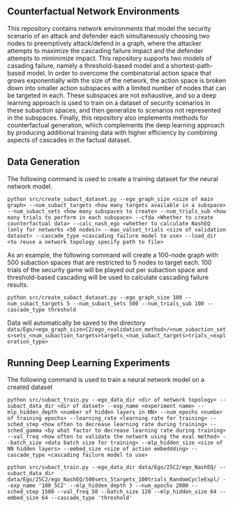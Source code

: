 ## Counterfactual Network Environments

This repository contains network environments that model the security scenario of an attack and defender each simultaneously choosing two nodes to preemptively attack/defend in a graph, where the attacker attempts to maximize the cascading failure impact and the defender attempts to miminimize impact. This repository supports two models of casading failure, namely a threshold-based model and a shortest-path-based model. In order to overcome the combinatorial action space that grows exponentially with the size of the network, the action space is broken down into smaller action subspaces with a limited number of nodes that can be targeted in each. These subspaces are not exhaustive, and so a deep learning approach is used to train on a dataset of security scenarios in these subaction spaces, and then generalize to scenarios not represented in the subspaces. Finally, this repository also implements methods for counterfactual generation, which complements the deep learning approach by producing additional training data with higher efficiency by combining aspects of cascades in the factual dataset.

## Data Generation
The following command is used to create a training dataset for the neural network model.

```python src/create_subact_dataset.py --ego_graph_size <size of main graph> --num_subact_targets <how many targets available in a subspace> --num_subact_sets <how many subspaces to create> --num_trials_sub <how many trials to perform in each subspace> --cfda <Whether to create counterfactual data> --calc_nash_ego <whether to calculate NashEQ (only for networks <50 nodes)> --max_valset_trials <size of validation dataset> --cascade_type <cascading failure model to use> --load_dir <to reuse a network topology specify path to file>```

As an example, the following command will create a 100-node graph with 500 subaction spaces that are restricted to 5 nodes to target each. 100 trials of the security game will be played out per subaction space and threshold-based cascading will be used to calculate cascading failure results.

```python src/create_subact_dataset.py --ego_graph_size 100 --num_subact_targets 5 --num_subact_sets 500 --num_trials_sub 100 --cascade_type threshold```

Data will automatically be saved to the directory ```data/Ego/<ego_graph_size>C2/ego_<validation_method>/<num_subaction_sets>sets_<num_subaction_targets>targets_<num_subact_targets>trials_<exploration_type>```

## Running Deep Learning Experiments
The following command is used to train a neural network model on a created dataset

```python src/subact_train.py --ego_data_dir <dir of network topology> --subact_data_dir <dir of datset> --exp_name <experiment name> --mlp_hidden_depth <number of hidden layers in NN> --num_epochs <number of training epochs> --learning_rate <learning rate for training> --sched_step <how often to decrease learning rate during training> --sched_gamma <by what factor to decrease learning rate during training> --val_freq <how often to validate the network using the eval method> --batch_size <data batch size for training> --mlp_hidden_size <size of NN hidden layers> --embed_size <size of action embeddding> --cascade_type <cascading failure model to use>```

```python src/subact_train.py --ego_data_dir data/Ego/25C2/ego_NashEQ/ --subact_data_dir data/Ego/25C2/ego_NashEQ/500sets_5targets_100trials_RandomCycleExpl/ --exp_name '100_5C2' --mlp_hidden_depth 3 --num_epochs 2000 --sched_step 1500 --val_freq 50 --batch_size 128 --mlp_hidden_size 64 --embed_size 64 --cascade_type 'threshold'```

